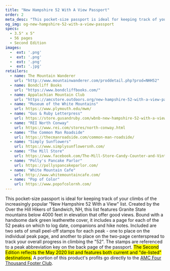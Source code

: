 ```yaml
---
title: "New Hampshire 52 With A View Passport"
order: 2
meta_desc: "This pocket-size passport is ideal for keeping track of your climbs of the increasingly popular 'New Hampshire 52 With a View' list."
og_img: og-new-hampshire-52-with-a-view-passport
specs:
  - 3.5" x 5"
  - 56 pages
  - Second Edition
images:
  -  ext: '.png'
  -  ext: '.png'
  -  ext: '.png'
  -  ext: '.jpg'
retailers:
  - name: The Mountain Wanderer
    url: "http://www.mountainwanderer.com/proddetail.php?prod=NHH52"
  - name: Bondcliff Books
    url: "https://www.bondcliffbooks.com/"
  - name: Appalachian Mountain Club
    url: "https://amcstore.outdoors.org/new-hampshire-52-with-a-view-passport-055169"
  - name: "Museum of the White Mountains"
    url: https://www.plymouth.edu/mwm/
  - name: "Gus & Ruby Letterpress"
    url: https://store.gusandruby.com/wbnb-new-hampshire-52-with-a-view-passport-book.html
  - name: "REI North Conway"
    url: https://www.rei.com/stores/north-conway.html
  - name: "The Common Man Roadside"
    url: https://thecmanroadside.com/common-man-roadside/
  - name: "Simply Sunflowers"
    url: https://www.simplysunflowersnh.com/
  - name: "The Mill Store"
    url: https://www.facebook.com/The-Mill-Store-Candy-Counter-and-Vintage-Goods-473831913370734/
  - name: "Polly's Pancake Parlor"
    url: https://pollyspancakeparlor.com/
  - name: "White Mountain Cafe"
    url: http://www.whitemountaincafe.com/
  - name: "Pop of Color"
    url: https://www.popofcolornh.com/
---
```


This pocket-size passport is ideal for keeping track of your climbs of the increasingly popular &quot;New Hampshire 52 With a View&quot; list. Created by the Over the Hill Hikers of Sandwich, NH, this list features Granite State mountains below 4000 feet in elevation that offer good views. Bound with a handsome dark green leatherette cover, it includes a page for each of the 52 peaks on which to log date, companions and hike notes. Included are two sets of small peel-off stamps for each peak - one to place on the individual peak page, and another to place on the two-page centerspread to track your overall progress in climbing the &quot;52&quot;. The stamps are referenced to a peak abbreviation key on the back page of the passport. <mark>The Second Edition reflects the May 2020 list and features both current and "de-listed" destinations.</mark> A portion of this product's profits go directly to the [AMC Four Thousand Footer Club](http://www.amc4000footer.org/).